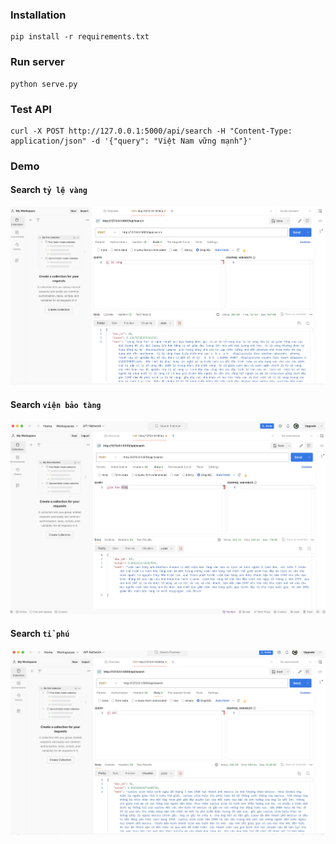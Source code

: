 ### Installation

```
pip install -r requirements.txt
```

### Run server

```
python serve.py
```

### Test API

```
curl -X POST http://127.0.0.1:5000/api/search -H "Content-Type: application/json" -d '{"query": "Việt Nam vững mạnh"}'

```

### Demo
#### Search `tỷ lệ vàng`

![Test](demo/demo_1.png)

#### Search `viện bảo tàng`

![Test](demo/demo_2.png)

#### Search `tỉ phú`

![Test](demo/demo_3.png)